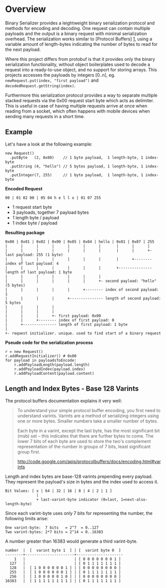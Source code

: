 Overview
========

Binary Serializer provides a leightweight binary serialization protocol and 
methods for encoding and decoding. One request can contain multiple payloads
and the output is a binary request with minimal serialization overhead. The 
serialization works similar to [Protocol Buffers] [1], using a variable
amount of length-bytes indicating the number of bytes to read for the next
payload. 

Where this project differs from protobuf is that it provides only the 
binary serialization functionality, without object boilerplates used to 
decode a request into a ready-to-use object, and no support for storing arrays.
This projects accesses the payloads by integers [0..n], eg. 
``newRequest.put(index, "first payload")`` and ``decodedRequest.getString(index)``.

Furthermore this serialization protocol provides a way to separate multiple 
stacked requests via the 0x00 request start byte which acts as delimiter. 
This is useful in case of having multiple requests arrive at once when reading 
from a socket, which often happens with mobile devices when sending many requests 
in a short time.

  [1]: http://code.google.com/p/protobuf/

Example
-------

Let's have a look at the following example:  

    new Request()
      .putByte   (2, 0x00)    // 1 byte payload,  1 length-byte, 1 index-byte
      .putString (4, "hello") // 5 bytes payload, 1 length-byte, 1 index-byte
      .putInteger(7, 255)     // 1 byte payload,  1 length-byte, 1 index-byte

**Encoded Request**

    00 | 01 02 00 | 05 04 h e l l o | 01 07 255

- 1 request start byte
- 3 payloads, together 7 payload bytes
- 1 length byte / payload
- 1 index byte / payload

**Resulting package**

    0x00 | 0x01 | 0x02 | 0x00 | 0x05 | 0x04 | hello | 0x01 | 0x07 | 255
    |      |      |      |      |      |      |       |      |      |
    |      |      |      |      |      |      |       |      |      +- last payload: 255 (1 byte)
    |      |      |      |      |      |      |       |      +-------- index of last payload: 4
    |      |      |      |      |      |      |       +--------------- length of last payload: 1 byte
    |      |      |      |      |      |      |
    |      |      |      |      |      |      +- second payload: "hello" (5 bytes)
    |      |      |      |      |      +-------- index of second payload: 1
    |      |      |      |      +--------------- length of second payload: 5 bytes
    |      |      |      |
    |      |      |      |       
    |      |      |      +- first payload: 0x00
    |      |      +-------- index of first payload: 0
    |      +--------------- length of first payload: 1 byte
    |   
    +- request initializer. unique. used to find start of a binary request

**Pseude code for the serialization process**

    r = new Request()
    r.addRequestInitializer() # 0x00  
    for payload in payloadsToEncode:
        r.addPayloadLength(payload.length)
        r.addPayloadIndex(payload.index)
        r.addPayloadContent(payload.content)

     
Length and Index Bytes - Base 128 Varints 
-----------------------------------------
The protocol buffers documentation explains it very well:
> To understand your simple protocol buffer encoding, you first need to understand varints. Varints are a method of serializing integers using one or more bytes. Smaller numbers take a smaller number of bytes.
>
> Each byte in a varint, except the last byte, has the most significant bit (msb) set – this indicates that there are further bytes to come. The lower 7 bits of each byte are used to store the two's complement representation of the number in groups of 7 bits, least significant group first.
>
> http://code.google.com/apis/protocolbuffers/docs/encoding.html#varints

Length and index bytes are base-128 varints prepending every payload. They represent 
the payload's size in bytes and the index used to access it. 

    Bit Values: [ x | 64 | 32 | 16 | 8 | 4 | 2 | 1 ]
                  | 
                  + last-varint-byte indicator (0=last, 1=next-also-length-byte)
  
Since each varint-byte uses only 7 bits for representing the number, the following
limits arise:
  
    One varint-byte:  7 bits   = 2^7  = 0..127
    Two varint-bytes: 2*7 bits = 2^14 = 0..16383  

A number greater than 16383 would generate a third varint-byte.

    number  |  [  varint byte 1  ] | [  varint byte 0  ]  
    --------+----------------------+---------------------  
        1   |                      | [ 0 0 0 0 0 0 0 1 ]
      127   |                      | [ 0 1 1 1 1 1 1 1 ]
      128   |  [ 1 0 0 0 0 0 0 1 ] | [ 0 0 0 0 0 0 0 0 ]  
      255   |  [ 1 0 0 0 0 0 0 1 ] | [ 0 1 1 1 1 1 1 1 ]
      256   |  [ 1 0 0 0 0 0 1 0 ] | [ 0 0 0 0 0 0 0 0 ]
    16383   |  [ 1 1 1 1 1 1 1 1 ] | [ 0 1 1 1 1 1 1 1 ]

